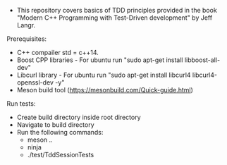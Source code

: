 - This repository covers basics of TDD principles provided in the book "Modern C++ Programming with Test-Driven development" by Jeff Langr.
 
 Prerequisites:
  - C++ compailer std = c++14.
  - Boost CPP libraries - For ubuntu run "sudo apt-get install libboost-all-dev"
  - Libcurl library - For ubuntu run "sudo apt-get install libcurl4 libcurl4-openssl-dev -y"
  - Meson build tool (https://mesonbuild.com/Quick-guide.html)

 Run tests:
  -  Create build directory inside root directory
  -  Navigate to build directory  
  -  Run the following commands:
      - meson ..
      - ninja
      - ./test/TddSessionTests

